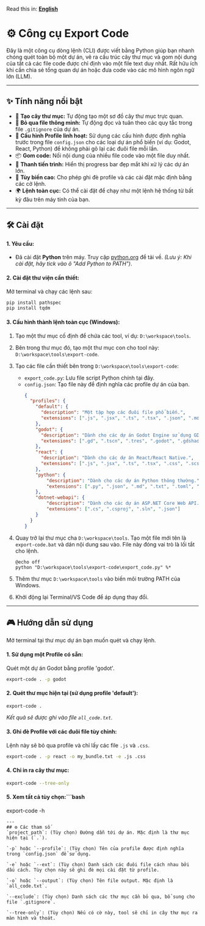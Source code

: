 Read this in: [**English**](./README.md)

# ⚙️ Công cụ Export Code

Đây là một công cụ dòng lệnh (CLI) được viết bằng Python giúp bạn nhanh chóng quét toàn bộ một dự án, vẽ ra cấu trúc cây thư mục và gom nội dung của tất cả các file code được chỉ định vào một file text duy nhất. Rất hữu ích khi cần chia sẻ tổng quan dự án hoặc đưa code vào các mô hình ngôn ngữ lớn (LLM).

---
## ✨ Tính năng nổi bật

*   🌳 **Tạo cây thư mục:** Tự động tạo một sơ đồ cây thư mục trực quan.
*   🧠 **Bỏ qua file thông minh:** Tự động đọc và tuân theo các quy tắc trong file `.gitignore` của dự án.
*   🧩 **Cấu hình Profile linh hoạt:** Sử dụng các cấu hình được định nghĩa trước trong file `config.json` cho các loại dự án phổ biến (ví dụ: Godot, React, Python) để không phải gõ lại các đuôi file mỗi lần.
*   📦 **Gom code:** Nối nội dung của nhiều file code vào một file duy nhất.
*   🚀 **Thanh tiến trình:** Hiển thị progress bar đẹp mắt khi xử lý các dự án lớn.
*   🔧 **Tùy biến cao:** Cho phép ghi đè profile và các cài đặt mặc định bằng các cờ lệnh.
*   🌍 **Lệnh toàn cục:** Có thể cài đặt để chạy như một lệnh hệ thống từ bất kỳ đâu trên máy tính của bạn.

---
## 🛠️ Cài đặt

#### **1. Yêu cầu:**
*   Đã cài đặt **Python** trên máy. Truy cập [python.org](https://www.python.org/) để tải về.
    *(Lưu ý: Khi cài đặt, hãy tick vào ô "Add Python to PATH")*.

#### **2. Cài đặt thư viện cần thiết:**
Mở terminal và chạy các lệnh sau:
```bash
pip install pathspec
pip install tqdm
```

#### **3. Cấu hình thành lệnh toàn cục (Windows):**

1.  Tạo một thư mục cố định để chứa các tool, ví dụ: `D:\workspace\tools`.

2.  Bên trong thư mục đó, tạo một thư mục con cho tool này: `D:\workspace\tools\export-code`.

3.  Tạo các file cần thiết bên trong `D:\workspace\tools\export-code`:
    *   `export_code.py`: Lưu file script Python chính tại đây.
    *   `config.json`: Tạo file này để định nghĩa các profile dự án của bạn.
        ```json
        {
          "profiles": {
            "default": {
              "description": "Một tập hợp các đuôi file phổ biến.",
              "extensions": [".js", ".jsx", ".ts", ".tsx", ".json", ".md", ".html", ".css", ".py", ".cs"]
            },
            "godot": {
              "description": "Dành cho các dự án Godot Engine sử dụng GDScript.",
              "extensions": [".gd", ".tscn", ".tres", ".godot", ".gdshader"]
            },
            "react": {
              "description": "Dành cho các dự án React/React Native.",
              "extensions": [".js", ".jsx", ".ts", ".tsx", ".css", ".scss", ".json", ".md"]
            },
            "python": {
                "description": "Dành cho các dự án Python thông thường.",
                "extensions": [".py", ".json", ".md", ".txt", ".toml", ".ini"]
            },
            "dotnet-webapi": {
                "description": "Dành cho các dự án ASP.NET Core Web API.",
                "extensions": [".cs", ".csproj", ".sln", ".json"]
            }
          }
        }
        ```

4.  Quay trở lại thư mục cha `D:\workspace\tools`. Tạo một file mới tên là `export-code.bat` và dán nội dung sau vào. File này đóng vai trò là lối tắt cho lệnh.
    ```batch
    @echo off
    python "D:\workspace\tools\export-code\export_code.py" %*
    ```

5.  Thêm thư mục `D:\workspace\tools` vào biến môi trường PATH của Windows.

6.  Khởi động lại Terminal/VS Code để áp dụng thay đổi.

---
## 🎮 Hướng dẫn sử dụng
Mở terminal tại thư mục dự án bạn muốn quét và chạy lệnh.

#### **1. Sử dụng một Profile có sẵn:**
Quét một dự án Godot bằng profile 'godot'.
```bash
export-code . -p godot
```

#### **2. Quét thư mục hiện tại (sử dụng profile 'default'):**
```bash
export-code .
```
_Kết quả sẽ được ghi vào file `all_code.txt`._

#### **3. Ghi đè Profile với các đuôi file tùy chỉnh:**
Lệnh này sẽ bỏ qua profile và chỉ lấy các file `.js` và `.css`.
```bash
export-code . -p react -o my_bundle.txt -e .js .css
```

#### **4. Chỉ in ra cây thư mục:**
```bash
export-code --tree-only
```

#### **5. Xem tất cả tùy chọn:**```bash
export-code -h
```
---
## ⚙️ Các tham số
`project_path`: (Tùy chọn) Đường dẫn tới dự án. Mặc định là thư mục hiện tại (`.`).

`-p` hoặc `--profile`: (Tùy chọn) Tên của profile được định nghĩa trong `config.json` để sử dụng.

`-e` hoặc `--ext`: (Tùy chọn) Danh sách các đuôi file cách nhau bởi dấu cách. Tùy chọn này sẽ ghi đè mọi cài đặt từ profile.

`-o` hoặc `--output`: (Tùy chọn) Tên file output. Mặc định là `all_code.txt`.

`--exclude`: (Tùy chọn) Danh sách các thư mục cần bỏ qua, bổ sung cho file `.gitignore`.

`--tree-only`: (Tùy chọn) Nếu có cờ này, tool sẽ chỉ in cây thư mục ra màn hình và thoát.
